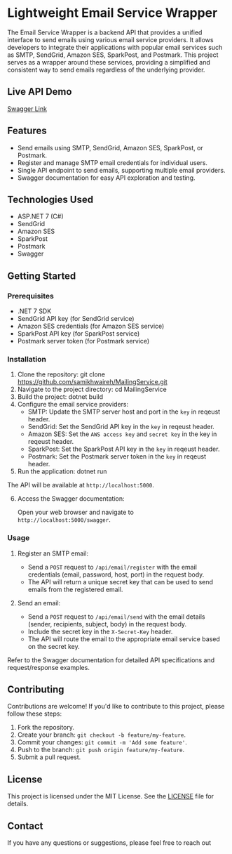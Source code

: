 # Lightweight Email Service Wrapper

The Email Service Wrapper is a backend API that provides a unified interface to send emails using various email service providers. It allows developers to integrate their applications with popular email services such as SMTP, SendGrid, Amazon SES, SparkPost, and Postmark. This project serves as a wrapper around these services, providing a simplified and consistent way to send emails regardless of the underlying provider.

## Live API Demo
[Swagger Link](https://test-profile.hajatee.com/swagger/index.html)

## Features

- Send emails using SMTP, SendGrid, Amazon SES, SparkPost, or Postmark.
- Register and manage SMTP email credentials for individual users.
- Single API endpoint to send emails, supporting multiple email providers.
- Swagger documentation for easy API exploration and testing.

## Technologies Used

- ASP.NET 7 (C#)
- SendGrid
- Amazon SES
- SparkPost
- Postmark
- Swagger

## Getting Started

### Prerequisites

- .NET 7 SDK
- SendGrid API key (for SendGrid service)
- Amazon SES credentials (for Amazon SES service)
- SparkPost API key (for SparkPost service)
- Postmark server token (for Postmark service)

### Installation

1. Clone the repository:
git clone https://github.com/samikhwaireh/MailingService.git
2. Navigate to the project directory:
cd MailingService
3. Build the project:
dotnet build
4. Configure the email service providers:
   - SMTP: Update the SMTP server host and port in the `key` in reqeust header.
   - SendGrid: Set the SendGrid API key in the `key` in reqeust header.
   - Amazon SES: Set the `AWS access key` and `secret key` in the key in reqeust header.
   - SparkPost: Set the SparkPost API key in the `key` in reqeust header.
   - Postmark: Set the Postmark server token in the `key` in reqeust header.
5. Run the application:
dotnet run


The API will be available at `http://localhost:5000`.

6. Access the Swagger documentation:

   Open your web browser and navigate to `http://localhost:5000/swagger`.

### Usage

1. Register an SMTP email:

   - Send a `POST` request to `/api/email/register` with the email credentials (email, password, host, port) in the request body.
   - The API will return a unique secret key that can be used to send emails from the registered email.

2. Send an email:

   - Send a `POST` request to `/api/email/send` with the email details (sender, recipients, subject, body) in the request body.
   - Include the secret key in the `X-Secret-Key` header.
   - The API will route the email to the appropriate email service based on the secret key.

Refer to the Swagger documentation for detailed API specifications and request/response examples.

## Contributing

Contributions are welcome! If you'd like to contribute to this project, please follow these steps:

1. Fork the repository.
2. Create your branch: `git checkout -b feature/my-feature`.
3. Commit your changes: `git commit -m 'Add some feature'`.
4. Push to the branch: `git push origin feature/my-feature`.
5. Submit a pull request.

## License

This project is licensed under the MIT License. See the [LICENSE](LICENSE) file for details.

## Contact

If you have any questions or suggestions, please feel free to reach out
